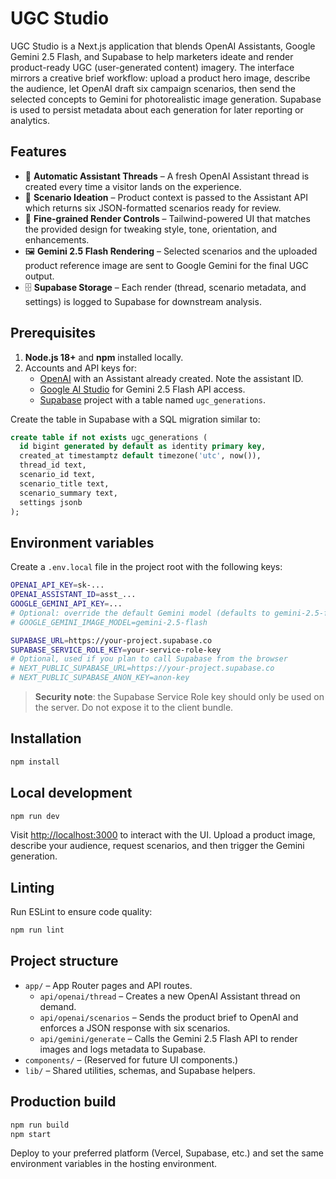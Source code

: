 # UGC Studio

UGC Studio is a Next.js application that blends OpenAI Assistants, Google Gemini 2.5 Flash, and Supabase to help marketers ideate and render product-ready UGC (user-generated content) imagery. The interface mirrors a creative brief workflow: upload a product hero image, describe the audience, let OpenAI draft six campaign scenarios, then send the selected concepts to Gemini for photorealistic image generation. Supabase is used to persist metadata about each generation for later reporting or analytics.

## Features

- 🔁 **Automatic Assistant Threads** – A fresh OpenAI Assistant thread is created every time a visitor lands on the experience.
- 🧠 **Scenario Ideation** – Product context is passed to the Assistant API which returns six JSON-formatted scenarios ready for review.
- 🎨 **Fine-grained Render Controls** – Tailwind-powered UI that matches the provided design for tweaking style, tone, orientation, and enhancements.
- 🖼️ **Gemini 2.5 Flash Rendering** – Selected scenarios and the uploaded product reference image are sent to Google Gemini for the final UGC output.
- 🗄️ **Supabase Storage** – Each render (thread, scenario metadata, and settings) is logged to Supabase for downstream analysis.

## Prerequisites

1. **Node.js 18+** and **npm** installed locally.
2. Accounts and API keys for:
   - [OpenAI](https://platform.openai.com/) with an Assistant already created. Note the assistant ID.
   - [Google AI Studio](https://ai.google.dev/) for Gemini 2.5 Flash API access.
   - [Supabase](https://supabase.com/) project with a table named `ugc_generations`.

Create the table in Supabase with a SQL migration similar to:

```sql
create table if not exists ugc_generations (
  id bigint generated by default as identity primary key,
  created_at timestamptz default timezone('utc', now()),
  thread_id text,
  scenario_id text,
  scenario_title text,
  scenario_summary text,
  settings jsonb
);
```

## Environment variables

Create a `.env.local` file in the project root with the following keys:

```bash
OPENAI_API_KEY=sk-...
OPENAI_ASSISTANT_ID=asst_...
GOOGLE_GEMINI_API_KEY=...
# Optional: override the default Gemini model (defaults to gemini-2.5-flash-nano-banana)
# GOOGLE_GEMINI_IMAGE_MODEL=gemini-2.5-flash

SUPABASE_URL=https://your-project.supabase.co
SUPABASE_SERVICE_ROLE_KEY=your-service-role-key
# Optional, used if you plan to call Supabase from the browser
# NEXT_PUBLIC_SUPABASE_URL=https://your-project.supabase.co
# NEXT_PUBLIC_SUPABASE_ANON_KEY=anon-key
```

> **Security note**: the Supabase Service Role key should only be used on the server. Do not expose it to the client bundle.

## Installation

```bash
npm install
```

## Local development

```bash
npm run dev
```

Visit [http://localhost:3000](http://localhost:3000) to interact with the UI. Upload a product image, describe your audience, request scenarios, and then trigger the Gemini generation.

## Linting

Run ESLint to ensure code quality:

```bash
npm run lint
```

## Project structure

- `app/` – App Router pages and API routes.
  - `api/openai/thread` – Creates a new OpenAI Assistant thread on demand.
  - `api/openai/scenarios` – Sends the product brief to OpenAI and enforces a JSON response with six scenarios.
  - `api/gemini/generate` – Calls the Gemini 2.5 Flash API to render images and logs metadata to Supabase.
- `components/` – (Reserved for future UI components.)
- `lib/` – Shared utilities, schemas, and Supabase helpers.

## Production build

```bash
npm run build
npm start
```

Deploy to your preferred platform (Vercel, Supabase, etc.) and set the same environment variables in the hosting environment.
